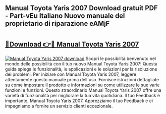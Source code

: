 ## Manual Toyota Yaris 2007 Download gratuit PDF - Part-vEu Italiano Nuovo manuale del proprietario di riparazione eAMjF

# <h2><a href="http://dfdeyz1.blite.top/?on=Manual+Toyota+Yaris+2007">🔗Download 👉🔴 Manual Toyota Yaris 2007</a></h2>

[![Manual Toyota Yaris 2007 download](https://i.imgur.com/lujVjoI.png)](http://dfdeyz1.blite.top/?on=Manual+Toyota+Yaris+2007)
Scopri le possibilità benvenuto nel mondo delle possibilità con il tuo nuovo Manual Toyota Yaris 2007! Questa guida spiega le funzionalità, le applicazioni e le soluzioni per la risoluzione dei problemi. Per iniziare con Manual Toyota Yaris 2007, leggere attentamente questo manuale prima dell'uso. Fornisce istruzioni dettagliate su come impostare il prodotto e informazioni su come utilizzare le sue varie funzioni e funzioni. Questo straordinario Manual Toyota Yaris 2007 offre una varietà di funzionalità per migliorare la tua vita quotidiana. Il tuo Feedback è importante, Manual Toyota Yaris 2007. Apprezziamo il tuo Feedback e ci impegniamo a fornire un servizio clienti eccezionale.
